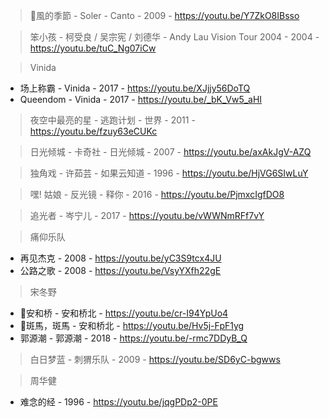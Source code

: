 > 🧡風的季節 - Soler - Canto - 2009 - https://youtu.be/Y7ZkO8IBsso

> 笨小孩 - 柯受良 / 吴宗宪 / 刘德华 - Andy Lau Vision Tour 2004 - 2004 - https://youtu.be/tuC_Ng07iCw

> Vinida

- 场上称霸 - Vinida - 2017 - https://youtu.be/XJjjy56DoTQ
- Queendom - Vinida - 2017 - https://youtu.be/_bK_Vw5_aHI

> 夜空中最亮的星 - 逃跑计划 - 世界 - 2011 - https://youtu.be/fzuy63eCUKc

> 日光倾城 - 卡奇社 - 日光倾城 - 2007 - https://youtu.be/axAkJgV-AZQ

> 独角戏 - 许茹芸 - 如果云知道 - 1996 - https://youtu.be/HjVG6SIwLuY

> 嘿! 姑娘 - 反光镜 - 释你 - 2016 - https://youtu.be/PjmxcIgfDO8

> 追光者 - 岑宁儿 - 2017 - https://youtu.be/vWWNmRFf7vY

> 痛仰乐队
- 再见杰克 - 2008 - https://youtu.be/yC3S9tcx4JU
- 公路之歌 - 2008 - https://youtu.be/VsyYXfh22gE

> 宋冬野
- 🧡安和桥 - 安和桥北 - https://youtu.be/cr-I94YpUo4
- 🧡斑馬，斑馬 - 安和桥北 - https://youtu.be/Hv5j-FpF1yg
- 郭源潮 - 郭源潮 - 2018 - https://youtu.be/-rmc7DDyB_Q

> 白日梦蓝 - 刺猬乐队 - 2009 - https://youtu.be/SD6yC-bgwws

> 周华健
- 难念的经 - 1996 - https://youtu.be/jqgPDp2-0PE